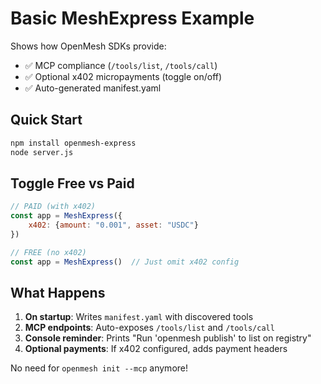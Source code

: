 # Basic MeshExpress Example

Shows how OpenMesh SDKs provide:
- ✅ MCP compliance (`/tools/list`, `/tools/call`)
- ✅ Optional x402 micropayments (toggle on/off)
- ✅ Auto-generated manifest.yaml

## Quick Start

```bash
npm install openmesh-express
node server.js
```

## Toggle Free vs Paid

```javascript
// PAID (with x402)
const app = MeshExpress({
    x402: {amount: "0.001", asset: "USDC"}
})

// FREE (no x402)
const app = MeshExpress()  // Just omit x402 config
```

## What Happens

1. **On startup**: Writes `manifest.yaml` with discovered tools
2. **MCP endpoints**: Auto-exposes `/tools/list` and `/tools/call`
3. **Console reminder**: Prints "Run 'openmesh publish' to list on registry"
4. **Optional payments**: If x402 configured, adds payment headers

No need for `openmesh init --mcp` anymore!